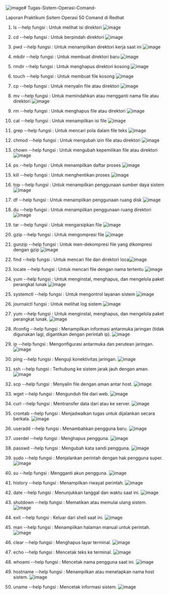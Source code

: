 ![image](https://github.com/asti04/Tugas-Sistem-Operasi-Comand-/assets/126399070/295b782b-0ff0-4547-bb33-95b689a8d2e6)# Tugas-Sistem-Operasi-Comand-

Laporan Praktikum Ssitem Operasi 50 Comand di Redhat

1. ls --help
   fungsi : Untuk melihat isi direktori
![image](https://github.com/asti04/Tugas-Sistem-Operasi-Comand-/assets/126399070/b10ad343-99f5-4bf5-bd90-774a15f9bf7c)

2. cd --help
   fungsi : Untuk berpindah direktori
![image](https://github.com/asti04/Tugas-Sistem-Operasi-Comand-/assets/126399070/7f9252b9-8c73-40e2-8bcc-2f1735a6cf3f)

3. pwd --help
   fungsi : Untuk menampilkan direktori kerja saat ini
![image](https://github.com/asti04/Tugas-Sistem-Operasi-Comand-/assets/126399070/1fd5f97f-6f05-41ee-b8b7-624c6463932c)

4. mkdir --help
   fungsi : Untuk membuat direktori baru
![image](https://github.com/asti04/Tugas-Sistem-Operasi-Comand-/assets/126399070/71c90cc3-7cae-43b1-952a-fe5837cac534)

5. rmdir --help
   fungsi : Untuk menghapus direktori kosong
![image](https://github.com/asti04/Tugas-Sistem-Operasi-Comand-/assets/126399070/ab78c67f-95c3-402d-8042-93f94a76edc0)

6. touch --help
   fungsi : Untuk membuat file kosong
![image](https://github.com/asti04/Tugas-Sistem-Operasi-Comand-/assets/126399070/b62ae695-98e8-4fd2-9385-29e92e2496bc)

7. cp --help
   fungsi : Untuk menyalin file atau direktori
![image](https://github.com/asti04/Tugas-Sistem-Operasi-Comand-/assets/126399070/9979ca01-c009-4df6-971d-2b888a0350a2)

8. mv --help 
   fungsi : Untuk memindahkan atau mengganti nama file atau direktori
![image](https://github.com/asti04/Tugas-Sistem-Operasi-Comand-/assets/126399070/3bf3c963-4f47-49ec-be15-0c3d2408746c)

9. rm --help
   fungsi : Untuk menghapus file atau direktori
![image](https://github.com/asti04/Tugas-Sistem-Operasi-Comand-/assets/126399070/d69a8c07-0f68-4b42-a298-2dc1caeba5a5)

10. cat --help 
    fungsi : Untuk menampilkan isi file
![image](https://github.com/asti04/Tugas-Sistem-Operasi-Comand-/assets/126399070/b5d5e3d8-e14f-4716-83c7-845cdf8c7425)

11. grep --help 
    fungsi : Untuk mencari pola dalam file teks
![image](https://github.com/asti04/Tugas-Sistem-Operasi-Comand-/assets/126399070/be3b32c3-3a68-43f0-8355-21dfc25fba74)

12. chmod --help
    fungsi : Untuk mengubah izin file atau direktori
![image](https://github.com/asti04/Tugas-Sistem-Operasi-Comand-/assets/126399070/81966fb7-9953-4460-8488-bddf77d22099)

13. chown --help
    fungsi : Untuk mengubah kepemilikan file atau direktori
![image](https://github.com/asti04/Tugas-Sistem-Operasi-Comand-/assets/126399070/8c7ae37a-e617-477c-9157-24a30fd46670)

14. ps --help
    fungsi :  Untuk menampilkan daftar proses
![image](https://github.com/asti04/Tugas-Sistem-Operasi-Comand-/assets/126399070/3baf1815-09a4-4e50-b87a-6b86d8a2aef4)

15. kill --help
    fungsi : Untuk menghentikan proses
![image](https://github.com/asti04/Tugas-Sistem-Operasi-Comand-/assets/126399070/80006803-d9bb-433d-bb5d-dc682bcae0e1)

16. top --help
    fungsi : Untuk menampilkan penggunaan sumber daya sistem
![image](https://github.com/asti04/Tugas-Sistem-Operasi-Comand-/assets/126399070/8db37b92-52b9-4b39-b994-42709ce1a23d)

17. df --help 
    fungsi : Untuk menampilkan penggunaan ruang disk
![image](https://github.com/asti04/Tugas-Sistem-Operasi-Comand-/assets/126399070/93255adf-9362-462e-96d2-4a4ae92dc189)

18. du --help
    fungsi : Untuk menampilkan penggunaan ruang direktori
![image](https://github.com/asti04/Tugas-Sistem-Operasi-Comand-/assets/126399070/a473448a-dd0b-47ad-bf76-e6c43c1cdc2b)

19. tar --help 
    fungsi : Untuk mengarsipkan file
![image](https://github.com/asti04/Tugas-Sistem-Operasi-Comand-/assets/126399070/fff0be94-b91c-4998-88e4-209072d3a5bb)

20. gzip --help 
    fungsi : Untuk mengompresi file
![image](https://github.com/asti04/Tugas-Sistem-Operasi-Comand-/assets/126399070/49b1053e-196a-4243-a7c1-123f77afa41d)

21. gunzip --help
    fungsi : Untuk men-dekompresi file yang dikompresi dengan gzip
![image](https://github.com/asti04/Tugas-Sistem-Operasi-Comand-/assets/126399070/3d595bae-e462-4323-a2e8-f77288d091cc)

22. find --help 
    fungsi : Untuk mencari file dan direktori
loca![image](https://github.com/asti04/Tugas-Sistem-Operasi-Comand-/assets/126399070/e648af62-ccc0-4fbd-9c78-cd7adde3a001)

23. locate --help
    fungsi : Untuk mencari file dengan nama tertentu
![image](https://github.com/asti04/Tugas-Sistem-Operasi-Comand-/assets/126399070/ba5d90bb-7845-42fc-be32-8f117fde35ed)

24. yum --help
    fungsi : Untuk menginstal, menghapus, dan mengelola paket perangkat lunak
![image](https://github.com/asti04/Tugas-Sistem-Operasi-Comand-/assets/126399070/86bfe145-bc04-4fd3-9aa1-2eb57a85b372)

25. systemctl --help
    fungsi : Untuk mengontrol layanan sistem
![image](https://github.com/asti04/Tugas-Sistem-Operasi-Comand-/assets/126399070/6e10194c-b744-4a3b-b3b1-1d8cd6cfb3b9)

26. journalctl
    fungsi : Untuk melihat log sistem
![image](https://github.com/asti04/Tugas-Sistem-Operasi-Comand-/assets/126399070/94660152-0525-4712-99c7-79266e154c48)

27. yum --help
    fungsi : Untuk menginstal, menghapus, dan mengelola paket perangkat lunak.
![image](https://github.com/asti04/Tugas-Sistem-Operasi-Comand-/assets/126399070/b70629be-1564-4406-9117-f8d8d00b1e06)

28. ifconfig --help 
    fungsi : Menampilkan informasi antarmuka jaringan (tidak digunakan lagi, digantikan dengan perintah ip).
![image](https://github.com/asti04/Tugas-Sistem-Operasi-Comand-/assets/126399070/b0a9f02b-5220-476a-8f96-99c9bf982dd4)

29. ip --help
    fungsi : Mengonfigurasi antarmuka dan perutean jaringan.
![image](https://github.com/asti04/Tugas-Sistem-Operasi-Comand-/assets/126399070/adac0f74-74a5-4981-99a1-f1ba01ff3d9b)
 
30. ping --help
    fungsi : Menguji konektivitas jaringan.
![image](https://github.com/asti04/Tugas-Sistem-Operasi-Comand-/assets/126399070/57b15903-941c-4168-b3fd-4d4c7e6046e9)

31. ssh --help
    fungsi : Terhubung ke sistem jarak jauh dengan aman.
![image](https://github.com/asti04/Tugas-Sistem-Operasi-Comand-/assets/126399070/6bed44be-0798-4a5d-aca7-2ceee26bf403)

32. scp --help
    fungsi : Menyalin file dengan aman antar host.
![image](https://github.com/asti04/Tugas-Sistem-Operasi-Comand-/assets/126399070/b5ae9bda-8aa9-40e3-b046-837725f0c3f9)

33. wget --help
    fungsi : Mengunduh file dari web.
![image](https://github.com/asti04/Tugas-Sistem-Operasi-Comand-/assets/126399070/57ed43a9-6120-4725-a6cb-8053605695f9)

34. curl --help
    fungsi : Mentransfer data dari atau ke server.
![image](https://github.com/asti04/Tugas-Sistem-Operasi-Comand-/assets/126399070/4f1a7d77-b8c5-4914-b29e-18da1157bbeb)

35. crontab --help
    fungsi : Menjadwalkan tugas untuk dijalankan secara berkala.
![image](https://github.com/asti04/Tugas-Sistem-Operasi-Comand-/assets/126399070/8c4792c8-b7e7-4c35-998e-aac3e3b61ccf)

36. useradd --help
    fungsi : Menambahkan pengguna baru.
![image](https://github.com/asti04/Tugas-Sistem-Operasi-Comand-/assets/126399070/d7009e92-8e2c-45e7-a16e-356703ea9830)

37. userdel --help
    fungsi : Menghapus pengguna.
![image](https://github.com/asti04/Tugas-Sistem-Operasi-Comand-/assets/126399070/dcff3c53-830e-4617-b1b5-5a94363095c1)

38. passwd --help
    fungsi : Mengubah kata sandi pengguna.
![image](https://github.com/asti04/Tugas-Sistem-Operasi-Comand-/assets/126399070/9c50d4ae-b073-49e7-9f4b-5a3ce82c5e9b)

39. sudo --help
    fungsi : Menjalankan perintah dengan hak pengguna super.
![image](https://github.com/asti04/Tugas-Sistem-Operasi-Comand-/assets/126399070/1f4a2997-42e7-44e8-b638-804ea985b320)

40. su --help
    fungsi : Mengganti akun pengguna.
![image](https://github.com/asti04/Tugas-Sistem-Operasi-Comand-/assets/126399070/790e09a8-3ceb-43c1-8fbc-2ce07abff353)

41. history --help
    fungsi : Menampilkan riwayat perintah.
![image](https://github.com/asti04/Tugas-Sistem-Operasi-Comand-/assets/126399070/23c12113-cf4f-4290-be11-8a6a8a8008b1)

42. date --help
    fungsi : Menunjukkan tanggal dan waktu saat ini.
![image](https://github.com/asti04/Tugas-Sistem-Operasi-Comand-/assets/126399070/cd1c5088-f950-47aa-9f1c-88050fe117b5)

43. shutdown --help
    fungsi : Mematikan atau memulai ulang sistem.
![image](https://github.com/asti04/Tugas-Sistem-Operasi-Comand-/assets/126399070/98e96441-fc93-44b1-b99c-ac3155928876)

44. exit --help
    fungsi : Keluar dari shell saat ini.
![image](https://github.com/asti04/Tugas-Sistem-Operasi-Comand-/assets/126399070/9f4e2479-fff5-40ac-9c9b-aa0ee690d44b)

45. man --help
    fungsi : Menampilkan halaman manual untuk perintah.
![image](https://github.com/asti04/Tugas-Sistem-Operasi-Comand-/assets/126399070/c6ed3a21-913c-48a5-9dbd-70b729f46baf)

46. clear --help
    fungsi : Menghapus layar terminal.
![image](https://github.com/asti04/Tugas-Sistem-Operasi-Comand-/assets/126399070/c44bc700-3a5d-47b5-97c4-fd4118c7866b)

47. echo --help
    fungsi : Mencetak teks ke terminal.
![image](https://github.com/asti04/Tugas-Sistem-Operasi-Comand-/assets/126399070/06cb0b11-fa09-4321-92ed-f471264f890d)

48. whoami --help
    fungsi : Mencetak nama pengguna saat ini.
![image](https://github.com/asti04/Tugas-Sistem-Operasi-Comand-/assets/126399070/92fe27cd-9851-48c0-84b0-0e5443d1b8a9)

49. hostname --help
    fungsi : Menampilkan atau menetapkan nama host sistem.
![image](https://github.com/asti04/Tugas-Sistem-Operasi-Comand-/assets/126399070/f089e3a4-4b8f-43a9-be96-00842e6acc11)

50. uname --help
    fungsi : Mencetak informasi sistem.
![image](https://github.com/asti04/Tugas-Sistem-Operasi-Comand-/assets/126399070/fddf6af8-60f0-49da-aacb-50c72458eff8)
